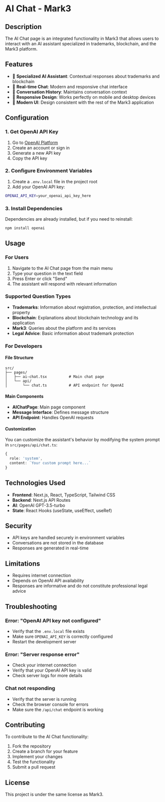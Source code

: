 # AI Chat - Mark3

## Description

The AI Chat page is an integrated functionality in Mark3 that allows users to interact with an AI assistant specialized in trademarks, blockchain, and the Mark3 platform.

## Features

- 🤖 **Specialized AI Assistant**: Contextual responses about trademarks and blockchain
- 💬 **Real-time Chat**: Modern and responsive chat interface
- 🔄 **Conversation History**: Maintains conversation context
- 📱 **Responsive Design**: Works perfectly on mobile and desktop devices
- 🎨 **Modern UI**: Design consistent with the rest of the Mark3 application

## Configuration

### 1. Get OpenAI API Key

1. Go to [OpenAI Platform](https://platform.openai.com/api-keys)
2. Create an account or sign in
3. Generate a new API key
4. Copy the API key

### 2. Configure Environment Variables

1. Create a `.env.local` file in the project root
2. Add your OpenAI API key:

```bash
OPENAI_API_KEY=your_openai_api_key_here
```

### 3. Install Dependencies

Dependencies are already installed, but if you need to reinstall:

```bash
npm install openai
```

## Usage

### For Users

1. Navigate to the AI Chat page from the main menu
2. Type your question in the text field
3. Press Enter or click "Send"
4. The assistant will respond with relevant information

### Supported Question Types

- **Trademarks**: Information about registration, protection, and intellectual property
- **Blockchain**: Explanations about blockchain technology and its application
- **Mark3**: Queries about the platform and its services
- **Legal Advice**: Basic information about trademark protection

### For Developers

#### File Structure

```
src/
├── pages/
│   ├── ai-chat.tsx          # Main chat page
│   └── api/
│       └── chat.ts          # API endpoint for OpenAI
```

#### Main Components

- **AIChatPage**: Main page component
- **Message Interface**: Defines message structure
- **API Endpoint**: Handles OpenAI requests

#### Customization

You can customize the assistant's behavior by modifying the system prompt in `src/pages/api/chat.ts`:

```typescript
{
  role: 'system',
  content: `Your custom prompt here...`
}
```

## Technologies Used

- **Frontend**: Next.js, React, TypeScript, Tailwind CSS
- **Backend**: Next.js API Routes
- **AI**: OpenAI GPT-3.5-turbo
- **State**: React Hooks (useState, useEffect, useRef)

## Security

- API keys are handled securely in environment variables
- Conversations are not stored in the database
- Responses are generated in real-time

## Limitations

- Requires internet connection
- Depends on OpenAI API availability
- Responses are informative and do not constitute professional legal advice

## Troubleshooting

### Error: "OpenAI API key not configured"
- Verify that the `.env.local` file exists
- Make sure `OPENAI_API_KEY` is correctly configured
- Restart the development server

### Error: "Server response error"
- Check your internet connection
- Verify that your OpenAI API key is valid
- Check server logs for more details

### Chat not responding
- Verify that the server is running
- Check the browser console for errors
- Make sure the `/api/chat` endpoint is working

## Contributing

To contribute to the AI Chat functionality:

1. Fork the repository
2. Create a branch for your feature
3. Implement your changes
4. Test the functionality
5. Submit a pull request

## License

This project is under the same license as Mark3. 